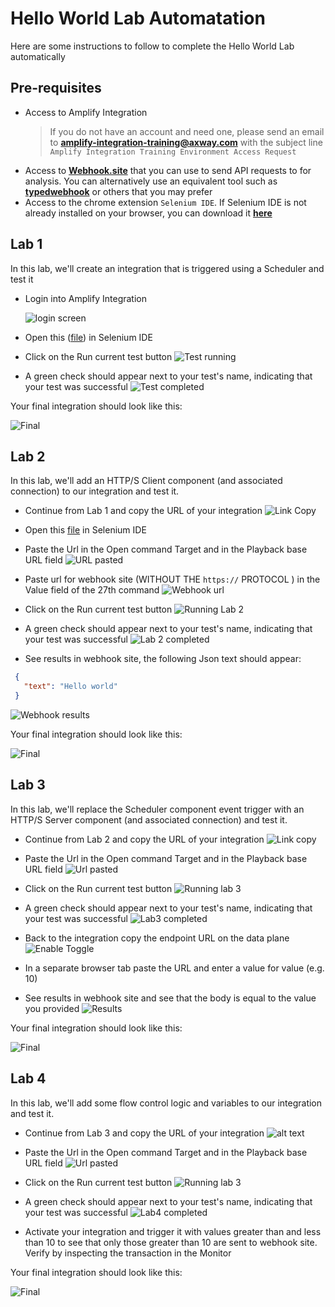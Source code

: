 # Hello World Lab Automatation

Here are some instructions to follow to complete the Hello World Lab automatically


## Pre-requisites

* Access to Amplify Integration
  > If you do not have an account and need one, please send an email to **[amplify-integration-training@axway.com](mailto:amplify-integration-training@axway.com?subject=Amplify%20Integration%20-%20Training%20Environment%20Access%20Request&body=Hi%2C%0D%0A%0D%0ACould%20you%20provide%20me%20with%20access%20to%20an%20environment%20where%20I%20can%20practice%20the%20Amplify%20Integration%20e-Learning%20labs%20%3F%0D%0A%0D%0ABest%20Regards.%0D%0A)** with the subject line `Amplify Integration Training Environment Access Request`
* Access to [**Webhook.site**](https://webhook.site/) that you can use to send API requests to for analysis. You can alternatively use an equivalent tool such as [**typedwebhook**](https://typedwebhook.tools/) or others that you may prefer
* Access to the chrome extension `Selenium IDE`. If Selenium IDE is not already installed on your browser, you can download it [**here**](https://chromewebstore.google.com/detail/selenium-ide/mooikfkahbdckldjjndioackbalphokd)

## Lab 1

In this lab, we'll create an integration that is triggered using a Scheduler and test it

* Login into Amplify Integration

  ![login screen](images/login-screen.png)

* Open this ([file](<Lab 1 automated.side>)) in Selenium IDE

* Click on the Run current test button
  ![Test running](<images/Test Running (Lab1) (2).png>)

* A green check should appear next to your test's name, indicating that your test was successful
  ![Test completed](<images/Lab1 automated test completed.png>)

Your final integration should look like this:

![Final](images/lab1-final-a.png)

## Lab 2

In this lab, we'll add an HTTP/S Client component (and associated connection) to our integration and test it.

* Continue from Lab 1 and copy the URL of your integration
 ![Link Copy](<images/Copy the link(lab1).png>)

* Open this [file](<Lab 2 automated.side>) in Selenium IDE

* Paste the Url in the Open command Target and in the Playback base URL field
 ![URL pasted](<images/paste the link.png>)

* Paste url for webhook site (WITHOUT THE `https://` PROTOCOL ) in the Value field of the 27th command
 ![Webhook url](<images/webhook url Lab2 helloworld.png>)

* Click on the Run current test button
 ![Running Lab 2](<images/Running Lab 2.png>)

* A green check should appear next to your test's name, indicating that your test was successful
 ![Lab 2 completed](<images/lab 2 completed.png>)

* See results in webhook site, the following Json text should appear:
 ```json
  {
    "text": "Hello world"
  ‌}
  ```
  ![Webhook results](<../amplify integration labs test/images/Webhook results.png>)

Your final integration should look like this:

![Final](images/lab2-final-a.png)

## Lab 3

In this lab, we'll replace the Scheduler component event trigger with an HTTP/S Server component (and associated connection) and test it.

* Continue from Lab 2 and copy the URL of your integration
  ![Link copy](</images/Copy Link Lab 3.png>)

* Paste the Url in the Open command Target and in the Playback base URL field
  ![Url pasted](<images/Changement URL lab 3.png>)

* Click on the Run current test button
  ![Running lab 3](<images/Running lab3.png>)

* A green check should appear next to your test's name, indicating that your test was successful
  ![Lab3 completed](<images/Lab3 completed.png>)

* Back to the integration copy the endpoint URL on the data plane  
  ![Enable Toggle](images/lab3-enable-c.png)

* In a separate browser tab paste the URL and enter a value for value (e.g. 10)

* See results in webhook site and see that the body is equal to the value you provided
  ![Results](<images/lab3 webhook results.png>)

Your final integration should look like this:

![Final](images/lab3-final-a.png)

## Lab 4

In this lab, we'll add some flow control logic and variables to our integration and test it.

* Continue from Lab 3 and copy the URL of your integration
  ![alt text](<Copy link Lab4.png>)

* Paste the Url in the Open command Target and in the Playback base URL field
  ![Url pasted](<images/Url pasted lab 4.png>)

* Click on the Run current test button
  ![Running lab 3](<images/Running lab3.png>)

* A green check should appear next to your test's name, indicating that your test was successful
  ![Lab4 completed](<images/Lab4 completed.png>)

* Activate your integration and trigger it with values greater than and less than 10 to see that only those greater than 10 are sent to webhook site. Verify by inspecting the transaction in the Monitor

Your final integration should look like this:

![Final](images/lab4-final-a.png)

